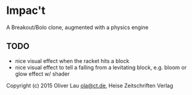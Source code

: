 # Impac't

A Breakout/Bolo clone, augmented with a physics engine


## TODO

 - nice visual effect when the racket hits a block
 - nice visual effect to tell a falling from a levitating block, e.g. bloom or glow effect w/ shader


Copyright (c) 2015 Oliver Lau <ola@ct.de>, Heise Zeitschriften Verlag